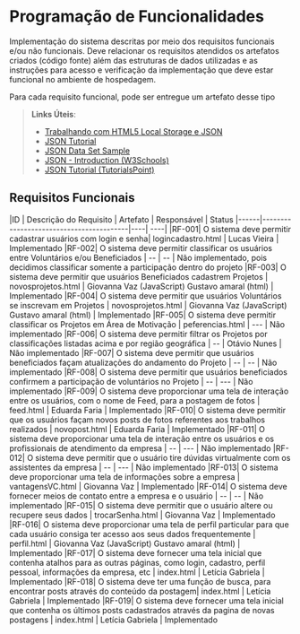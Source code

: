 # Programação de Funcionalidades

Implementação do sistema descritas por meio dos requisitos funcionais e/ou não funcionais. Deve relacionar os requisitos atendidos os artefatos criados (código fonte) além das estruturas de dados utilizadas e as instruções para acesso e verificação da implementação que deve estar funcional no ambiente de hospedagem.

Para cada requisito funcional, pode ser entregue um artefato desse tipo

> **Links Úteis**:
>
> - [Trabalhando com HTML5 Local Storage e JSON](https://www.devmedia.com.br/trabalhando-com-html5-local-storage-e-json/29045)
> - [JSON Tutorial](https://www.w3resource.com/JSON)
> - [JSON Data Set Sample](https://opensource.adobe.com/Spry/samples/data_region/JSONDataSetSample.html)
> - [JSON - Introduction (W3Schools)](https://www.w3schools.com/js/js_json_intro.asp)
> - [JSON Tutorial (TutorialsPoint)](https://www.tutorialspoint.com/json/index.htm)

## Requisitos Funcionais
|ID    | Descrição do Requisito  | Artefato | Responsável | Status 
|------|-----------------------------------------|----| ----|
|RF-001| O sistema deve permitir cadastrar usuários com login e senha| logincadastro.html | Lucas Vieira | Implementado
|RF-002| O sistema deve permitir classificar os usuários entre Voluntários e/ou Beneficiados | -- | -- | Não implementado, pois decidimos classificar somente a participação dentro do projeto
|RF-003| O sistema deve permitir que usuários Beneficiados cadastrem Projetos | novosprojetos.html | Giovanna Vaz (JavaScript) Gustavo amaral (html) | Implementado
|RF-004| O sistema deve permitir que usuários Voluntários se inscrevam em Projetos |  novosprojetos.html | Giovanna Vaz (JavaScript) Gustavo amaral (html) | Implementado
|RF-005| O sistema deve permitir classificar os Projetos em Área de Motivação | peferencias.html | --- | Não implementado
|RF-006| O sistema deve permitir filtrar os Projetos por classificações listadas acima e por região geográfica | -- | Otávio Nunes | Não implementado
|RF-007| O sistema deve permitir que usuários beneficiados façam atualizações do andamento do Projeto | -- | -- | Não implementado
|RF-008| O sistema deve permitir que usuários beneficiados confirmem a participação de voluntários no Projeto | -- | --- | Não implementado
|RF-009| O sistema deve proporcionar uma tela de interação entre os usuários, com o nome de Feed, para a postagem de fotos | feed.html | Eduarda Faria | Implementado
|RF-010| O sistema deve permitir que os usuários façam novos posts de fotos referentes aos trabalhos realizados | novopost.html | Eduarda Faria | Implementado
|RF-011| O sistema deve proporcionar uma tela de interação entre os usuários e os profissionais de atendimento da empresa | -- | --- | Não implementado
|RF-012| O sistema deve permitir que o usuário tire dúvidas virtualmente com os assistentes da empresa | -- | --- | Não implementado
|RF-013| O sistema deve proporcionar uma tela de informações sobre a empresa | vantagensVC.html | Giovanna Vaz | Implementado
|RF-014| O sistema deve fornecer meios de contato entre a empresa e o usuário | -- | -- | Não implementado
|RF-015| O sistema deve permitir que o usuário altere ou recupere seus dados  | trocarSenha.html | Giovanna Vaz | Implementado
|RF-016| O sistema deve proporcionar uma tela de perfil particular para que cada usuário consiga ter acesso aos seus dados frequentemente | perfil.html | Giovanna Vaz (JavaScript) Gustavo amaral (html) | Implementado
|RF-017| O sistema deve fornecer uma tela inicial que contenha atalhos para as outras páginas, como login, cadastro, perfil pessoal, informações da empresa, etc | index.html | Letícia Gabriela | Implementado
|RF-018| O sistema deve ter uma função de busca, para encontrar posts através do conteúdo da postagem| index.html | Letícia Gabriela | Implementado
|RF-019| O sistema deve fornecer uma tela inicial que contenha os últimos posts cadastrados através da pagina de novas postagens | index.html | Letícia Gabriela | Implementado

